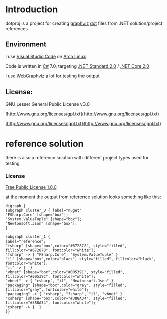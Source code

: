 # Introduction
dotproj is a project for creating [graphviz](http://www.graphviz.org/) 
[dot](http://www.graphviz.org/doc/info/lang.html) files from .NET solution/project references 

## Environment
I use [Visual Studio Code](https://code.visualstudio.com/) 
on [Arch Linux](https://www.archlinux.org/)

Code is written in [C#](https://docs.microsoft.com/en-us/dotnet/csharp/index) 7.0, targeting 
[.NET Standard 2.0](https://github.com/dotnet/standard/blob/master/docs/versions/netstandard2.0.md) / 
[.NET Core 2.0](https://docs.microsoft.com/en-us/dotnet/core/)

I use [WebGraphviz](http://webgraphviz.com/) a lot for testing the output

## License:
GNU Lesser General Public License v3.0

[http://www.gnu.org/licenses/gpl.txt](http://www.gnu.org/licenses/gpl.txt)

[http://www.gnu.org/licenses/lgpl.txt](http://www.gnu.org/licenses/lgpl.txt)

# reference solution
there is also a reference solution with different project types used for testing

### License
[Free Public License 1.0.0](https://opensource.org/licenses/FPL-1.0.0)

at the moment the output from reference solution looks something like this:
```
digraph {
subgraph cluster_0 { label="nuget"
"FSharp.Core" [shape="box"];
"System.ValueTuple" [shape="box"];
"Newtonsoft.Json" [shape="box"];
}

subgraph cluster_1 {
label="reference";
"fsharp" [shape="box",color="#672878", style="filled", fillcolor="#672878", fontcolor="white"];
"fsharp" -> { "FSharp.Core", "System.ValueTuple" }
"il" [shape="box",color="black", style="filled", fillcolor="black", fontcolor="white"];
"il" -> {  }
"vbnet" [shape="box",color="#00539C", style="filled", fillcolor="#00539C", fontcolor="white"];
"vbnet" -> { "csharp", "il", "Newtonsoft.Json" }
"packaging" [shape="box",color="gray", style="filled", fillcolor="gray", fontcolor="white"];
"packaging" -> { "csharp", "fsharp", "il", "vbnet" }
"csharp" [shape="box",color="#388A34", style="filled", fillcolor="#388A34", fontcolor="white"];
"csharp" -> {  }
}}
```

